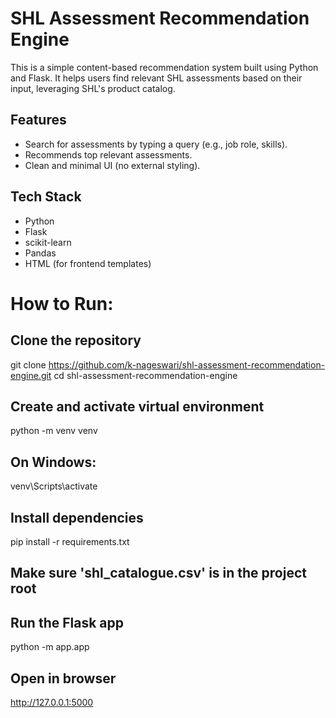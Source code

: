 # SHL Assessment Recommendation Engine

This is a simple content-based recommendation system built using Python and Flask. It helps users find relevant SHL assessments based on their input, leveraging SHL's product catalog.

## Features

- Search for assessments by typing a query (e.g., job role, skills).
- Recommends top relevant assessments.
- Clean and minimal UI (no external styling).

## Tech Stack

- Python
- Flask
- scikit-learn
- Pandas
- HTML (for frontend templates)

# How to Run:

## Clone the repository ##
git clone https://github.com/k-nageswari/shl-assessment-recommendation-engine.git
cd shl-assessment-recommendation-engine

## Create and activate virtual environment
python -m venv venv
## On Windows:
venv\Scripts\activate
## Install dependencies
pip install -r requirements.txt
## Make sure 'shl_catalogue.csv' is in the project root
## Run the Flask app
python -m app.app
## Open in browser
http://127.0.0.1:5000




